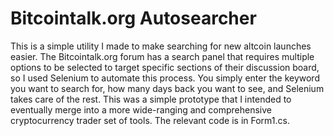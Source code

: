 # Bitcointalk.org Autosearcher

This is a simple utility I made to make searching for new altcoin launches easier. The Bitcointalk.org forum has a search panel that requires multiple options to be selected to target specific sections of their discussion board, so I used Selenium to automate this process. You simply enter the keyword you want to search for, how many days back you want to see, and Selenium takes care of the rest. This was a simple prototype that I intended to eventually merge into a more wide-ranging and comprehensive cryptocurrency trader set of tools. The relevant code is in Form1.cs.
